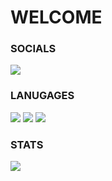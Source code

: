 # WELCOME

### SOCIALS
[![](https://dcbadge.vercel.app/api/server/ronkkeli)](https://discord.gg/ronkkeli)

### LANUGAGES
![](https://img.shields.io/badge/Lua-2C2D72?style=for-the-badge&logo=lua&logoColor=white)
![](https://img.shields.io/badge/Node.js-339933?style=for-the-badge&logo=nodedotjs&logoColor=white)
![](https://img.shields.io/badge/Python-FFD43B?style=for-the-badge&logo=python&logoColor=blue)


### STATS
![](https://komarev.com/ghpvc/?username=1Ronkkeli) 

